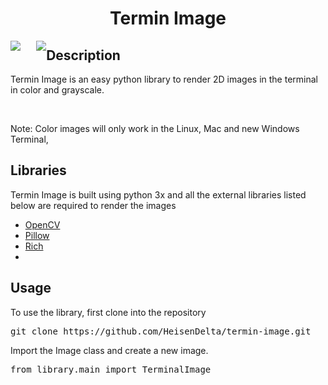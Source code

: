 <h1 align="center">Termin Image</h1>

<div>
    <img src="https://img.shields.io/github/issues/HeisenDelta/termin-image" style="float:left;">
    <img src="https://img.shields.io/github/license/HeisenDelta/termin-image" style="float:left; margin-left: 5%;">
</div>

<h2>Description</h2>

<p>Termin Image is an easy python library to render 2D images in the terminal in color and grayscale.</p><br>
<p>Note: Color images will only work in the Linux, Mac and new Windows Terminal,</p>


<h2>Libraries</h2>

<p>Termin Image is built using python 3x and all the external libraries listed below are required to render the images</p>
<ul>
    <li><a href="https://opencv.org/">OpenCV</a></li>
    <li><a href="https://python-pillow.org/">Pillow</a></li>
    <li><a href="https://pypi.org/project/rich/">Rich</a><li>
</ul>

<h2>Usage</h2>

<p>To use the library, first clone into the repository</p>
<pre>git clone https://github.com/HeisenDelta/termin-image.git</pre>

<p>Import the Image class and create a new image.</p>
<pre>from library.main import TerminalImage</pre>
